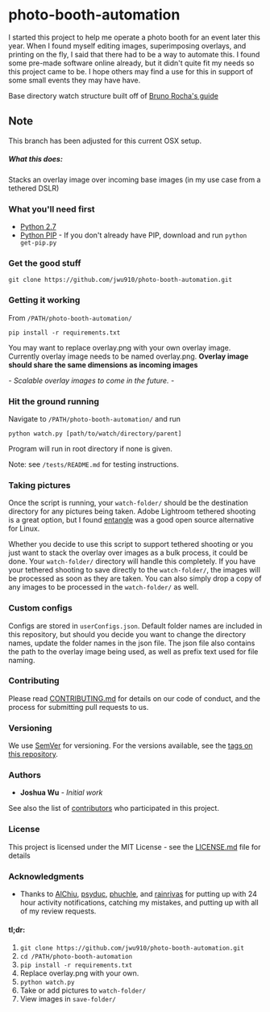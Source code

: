 # photo-booth-automation
I started this project to help me operate a photo booth for an event later this year. When I found myself editing images, superimposing overlays, and printing on the fly, I said that there had to be a way to automate this. I found some pre-made software online already, but it didn't quite fit my needs so this project came to be. I hope others may find a use for this in support of some small events they may have have.

Base directory watch structure built off of [Bruno Rocha's guide](http://brunorocha.org/python/watching-a-directory-for-file-changes-with-python.html)

## Note
This branch has been adjusted for this current OSX setup.

##### What this does:
Stacks an overlay image over incoming base images (in my use case from a tethered DSLR)

### What you'll need first
* [Python 2.7](https://www.python.org/downloads/)
* [Python PIP](https://bootstrap.pypa.io/get-pip.py) - If you don't already have PIP, download and run `python get-pip.py`

### Get the good stuff
```
git clone https://github.com/jwu910/photo-booth-automation.git
```

### Getting it working
From `/PATH/photo-booth-automation/`
```
pip install -r requirements.txt
```
You may want to replace overlay.png with your own overlay image. Currently overlay image needs to be named overlay.png.
**Overlay image should share the same dimensions as incoming images**

*- Scalable overlay images to come in the future. -*

### Hit the ground running
Navigate to `/PATH/photo-booth-automation/` and run
```
python watch.py [path/to/watch/directory/parent]
```
Program will run in root directory if none is given.

Note: see `/tests/README.md` for testing instructions.

### Taking pictures
Once the script is running, your `watch-folder/` should be the destination directory for any pictures being taken. Adobe Lightroom tethered shooting is a great option, but I found [entangle](https://entangle-photo.org/) was a good open source alternative for Linux.

Whether you decide to use this script to support tethered shooting or you just want to stack the overlay over images as a bulk process, it could be done. Your `watch-folder/` directory will handle this completely. If you have your tethered shooting to save directly to the `watch-folder/`, the images will be processed as soon as they are taken. You can also simply drop a copy of any images to be processed in the `watch-folder/` as well.

### Custom configs
Configs are stored in `userConfigs.json`. Default folder names are included in this repository, but should you decide you want to change the directory names, update the folder names in the json file. The json file also contains the path to the overlay image being used, as well as prefix text used for file naming.

### Contributing

Please read [CONTRIBUTING.md](https://github.com/jwu910/photo-booth-automation/CONTRIBUTING.md) for details on our code of conduct, and the process for submitting pull requests to us.

### Versioning

We use [SemVer](http://semver.org/) for versioning. For the versions available, see the [tags on this repository](https://github.com/jwu910/photo-booth-automation/tags).

### Authors

* **Joshua Wu** - *Initial work*

See also the list of [contributors](https://github.com/jwu910/photo-booth-automation/contributors) who participated in this project.

### License

This project is licensed under the MIT License - see the [LICENSE.md](LICENSE.md) file for details

### Acknowledgments

* Thanks to [AlChiu](https://github.com/AlChiu), [psyduc](https://github.com/psyduc), [phuchle](https://github.com/phuchle), and [rainrivas](https://github.com/rainrivas) for putting up with 24 hour activity notifications, catching my mistakes, and putting up with all of my review requests.

#### tl;dr:
1. `git clone https://github.com/jwu910/photo-booth-automation.git`
2. `cd /PATH/photo-booth-automation`
3. `pip install -r requirements.txt`
4. Replace overlay.png with your own.
5. `python watch.py`
6. Take or add pictures to `watch-folder/`
7. View images in `save-folder/`
